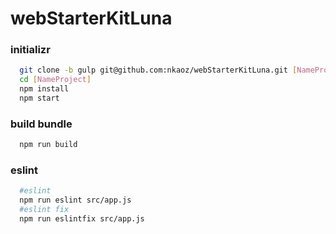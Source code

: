 # webStarterKitLuna


### initializr
```sh
  git clone -b gulp git@github.com:nkaoz/webStarterKitLuna.git [NameProject]
  cd [NameProject] 
  npm install
  npm start
```
### build bundle
```sh
  npm run build
```
### eslint
```sh
  #eslint
  npm run eslint src/app.js
  #eslint fix
  npm run eslintfix src/app.js
```
